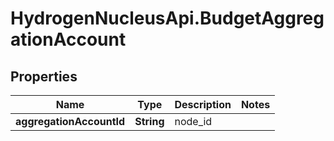 # HydrogenNucleusApi.BudgetAggregationAccount

## Properties
Name | Type | Description | Notes
------------ | ------------- | ------------- | -------------
**aggregationAccountId** | **String** | node_id | 


